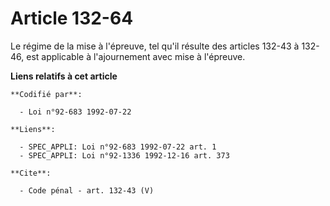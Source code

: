 # Article 132-64

Le régime de la mise à l'épreuve, tel qu'il résulte des articles 132-43 à 132-46, est applicable à l'ajournement avec mise à
l'épreuve.

**Liens relatifs à cet article**

	**Codifié par**:

	  - Loi n°92-683 1992-07-22

	**Liens**:

	  - SPEC_APPLI: Loi n°92-683 1992-07-22 art. 1
	  - SPEC_APPLI: Loi n°92-1336 1992-12-16 art. 373

	**Cite**:

	  - Code pénal - art. 132-43 (V)
